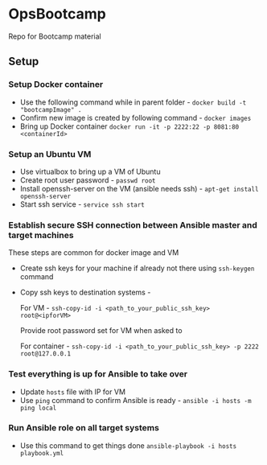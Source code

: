 # OpsBootcamp
Repo for Bootcamp material

## Setup
### Setup Docker container
- Use the following command while in parent folder -
`docker build -t "bootcampImage" .`
- Confirm new image is created by following command -
`docker images`
- Bring up Docker container
`docker run -it -p 2222:22 -p 8081:80 <containerId>`

### Setup an Ubuntu VM
- Use virtualbox to bring up a VM of Ubuntu
- Create root user password - 
`passwd root`
- Install openssh-server on the VM (ansible needs ssh) -
`apt-get install openssh-server`
- Start ssh service - 
`service ssh start`

### Establish secure SSH connection between Ansible master and target machines
These steps are common for docker image and VM
- Create ssh keys for your machine if already not there using `ssh-keygen` command
- Copy ssh keys to destination systems -

  For VM - `ssh-copy-id -i <path_to_your_public_ssh_key> root@<ipforVM>`

  Provide root password set for VM when asked to
  
  For container - `ssh-copy-id -i <path_to_your_public_ssh_key> -p 2222 root@127.0.0.1`

### Test everything is up for Ansible to take over
- Update `hosts` file with IP for VM
- Use `ping` command to confirm Ansible is ready - 
  `ansible -i hosts -m ping local`
 
### Run Ansible role on all target systems
- Use this command to get things done `ansible-playbook -i hosts playbook.yml`
